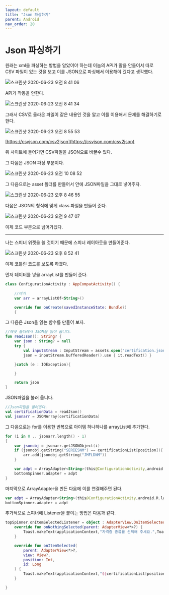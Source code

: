 ```yaml
---
layout: default
title: "Json 파싱하기"
parent: Android
nav_order: 20
---
```


# Json 파싱하기

원래는 xml을 파싱하는 방법을 알았어야 하는데 이놈의 API가 말을 안들어서 따로 CSV 파일이 있는 것을 보고 이를 JSON으로 파싱해서 이용해야 겠다고 생각했다.

![스크린샷 2020-06-23 오전 8 41 06](https://user-images.githubusercontent.com/16849874/85399497-e1b76780-b591-11ea-8526-963c49cb833b.png)

API가 작동을 안한다.

![스크린샷 2020-06-23 오전 8 41 34](https://user-images.githubusercontent.com/16849874/85399537-f431a100-b591-11ea-8656-adf5a7a45177.png)

그래서 CSV로 올라온 파일이 같은 내용인 것을 알고 이를 이용해서 문제를 해결하기로 한다.

![스크린샷 2020-06-23 오전 8 55 53](https://user-images.githubusercontent.com/16849874/85399630-14616000-b592-11ea-8d39-abcf7a6cbedb.png)

[https://csvjson.com/csv2json](https://csvjson.com/csv2json)

위 사이트에 들어가면 CSV파일을 JSON으로 바꿀수 있다.

그 다음은 JSON 파싱 부분이다.

![스크린샷 2020-06-23 오전 10 08 52](https://user-images.githubusercontent.com/16849874/85399926-8e91e480-b592-11ea-946b-caa50268ea27.png)

그 다음으로는 asset 폴더를 만들어서 안에 JSON파일을 그대로 넣어주자.

![스크린샷 2020-06-23 오후 8 46 55](https://user-images.githubusercontent.com/16849874/85399989-aff2d080-b592-11ea-91d7-73ab23e68c09.png)

다음은 JSON의 형식에 맞게 class 파일을 만들어 준다.

![스크린샷 2020-06-23 오전 9 47 07](https://user-images.githubusercontent.com/16849874/85400049-c567fa80-b592-11ea-9236-c3c0debc6d6b.png)

이제 코드 부분으로 넘어가겠다.

---

나는 스피너 위젯을 쓸 것이기 때문에 스피너 레이아웃을 만들어준다.

![스크린샷 2020-06-23 오후 8 52 41](https://user-images.githubusercontent.com/16849874/85400522-7ec6d000-b593-11ea-91ec-bae756e60965.png)

이제 코틀린 코드를 보도록 하겠다.

먼저 데이터를 넣을 arrayList를 만들어 준다.

```kotlin
class ConfigurationActivity : AppCompatActivity() {
    
    //여기
    var arr = arrayListOf<String>()

    override fun onCreate(savedInstanceState: Bundle?)
    {
```

그 다음은 Json을 읽는 함수를 만들어 보자.

```kotlin
//에셋 폴더에서 JSON을 읽어 옵니다.
fun readJson(): String? {
    var json : String? = null
    try {
        val inputStream : InputStream = assets.open("certification.json")
        json = inputStream.bufferedReader().use { it.readText() }

    }catch (e : IOException){

    }

    return json
}
```

JSON파일을 불러 옵니다.

```kotlin
//Json파일을 불러온다. 
val certificationData = readJson()
val jsonarr = JSONArray(certificationData)
```

그 다음으로는 for를 이용한 반복으로 아이템 하나하나를 arrayList에 추가한다.

```kotlin
for (i in 0 .. jsonarr.length() - 1)
{
    var jsonobj = jsonarr.getJSONObject(i)
    if (jsonobj.getString("SERIESNM") == certificationList[position]){
        arr.add(jsonobj.getString("JMFLDNM"))
    }

    var adpt = ArrayAdapter<String>(this@ConfigurationActivity,android.R.layout.simple_spinner_dropdown_item,arr)
    bottomSpinner.adapter = adpt
}
```


마지막으로 ArrayAdapter을 만든 다음에 이를 연결해주면 된다.

```kotlin
var adpt = ArrayAdapter<String>(this@ConfigurationActivity,android.R.layout.simple_spinner_dropdown_item,arr)
bottomSpinner.adapter = adpt
```

추가적으로 스피너에 Listener을 붙이는 방법은 다음과 같다.

```kotlin
topSpinner.onItemSelectedListener = object : AdapterView.OnItemSelectedListener{
    override fun onNothingSelected(parent: AdapterView<*>?) {
        Toast.makeText(applicationContext,"자격증 종류를 선택해 주세요.",Toast.LENGTH_LONG).show()
    }

    override fun onItemSelected(
        parent: AdapterView<*>?,
        view: View?,
        position: Int,
        id: Long
    ) {
        Toast.makeText(applicationContext,"${certificationList[position]}를 선택했습니다.",Toast.LENGTH_LONG).show()
    }

}
```